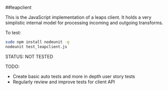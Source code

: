 ##leapclient

This is the JavaScript implementation of a leaps client. It holds a very simplistic internal model for processing incoming and outgoing transforms.

To test:

```bash
sudo npm install nodeunit -g
nodeunit test_leapclient.js
```

STATUS: NOT TESTED

TODO:

- Create basic auto tests and more in depth user story tests
- Regularly review and improve tests for client API
